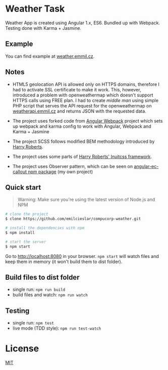 # Weather Task

Weather App is created using Angular 1.x, ES6. Bundled up with Webpack. Testing done with Karma + Jasmine.

## Example

You can find example at [weather.emmil.cz](https://weather.emmil.cz).

## Notes

* HTML5 geolocation API is allowed only on HTTPS domains, therefore I had to activate SSL certificate to make it work. This, however, introduced a problem with openweathermap which doesn't support HTTPS calls using FREE plan. I had to create *middle man* using simple PHP script that serves the API request for the openweathermap on [weatherapi.emmil.cz](https://weatherapi.emmil.cz) and returns JSON with the requested data.

* The project uses forked code from [Angular Webpack](https://github.com/preboot/angular-webpack) project which sets up webpack and karma config to work with Angular, Webpack and Karma + Jasmine

* The project SCSS follows modified BEM methodology introduced by [Harry Roberts](http://csswizardry.com/).

* The project uses some parts of [Harry Roberts' Inuitcss framework](https://github.com/inuitcss/inuitcss).

* The project uses Observer pattern, which can be seen on [angular-ec-callout npm package](https://www.npmjs.com/package/angular-ec-callout) (my own project)


## Quick start

>Warning: Make sure you're using the latest version of Node.js and NPM

```bash
# clone the project
$ clone https://github.com/emilcieslar/compucorp-weather.git

# install the dependencies with npm
$ npm install

# start the server
$ npm start
```

Go to [http://localhost:8080](http://localhost:8080) in your browser. `npm start` will watch files and keep them in memory (it won't build them to dist folder).

## Build files to dist folder

* single run: `npm run build`
* build files and watch: `npm run watch`

## Testing

* single run: `npm test`
* live mode (TDD style): `npm run test-watch`

# License

[MIT](/LICENSE)
